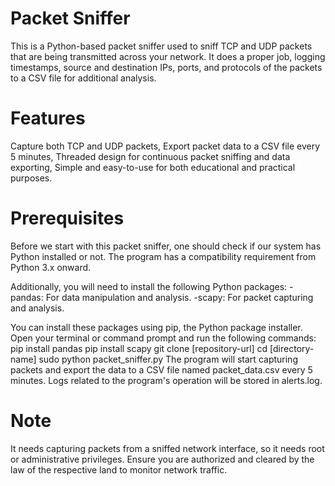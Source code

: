 # Packet Sniffer
This is a Python-based packet sniffer used to sniff TCP and UDP packets that are being transmitted across your network. It does a proper job, logging timestamps, source and destination IPs, ports, and protocols of the packets to a CSV file for additional analysis.
# Features
Capture both TCP and UDP packets, Export packet data to a CSV file every 5 minutes, Threaded design for continuous packet sniffing and data exporting, Simple and easy-to-use for both educational and practical purposes.
# Prerequisites
Before we start with this packet sniffer, one should check if our system has Python installed or not. The program has a compatibility requirement from Python 3.x onward.

Additionally, you will need to install the following Python packages:
-pandas: For data manipulation and analysis.
-scapy: For packet capturing and analysis.

You can install these packages using pip, the Python package installer. Open your terminal or command prompt and run the following commands:
pip install pandas
pip install scapy
git clone [repository-url]
cd [directory-name]
sudo python packet_sniffer.py
The program will start capturing packets and export the data to a CSV file named packet_data.csv every 5 minutes. Logs related to the program's operation will be stored in alerts.log.
# Note
It needs capturing packets from a sniffed network interface, so it needs root or administrative privileges. Ensure you are authorized and cleared by the law of the respective land to monitor network traffic.
